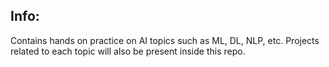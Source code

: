 ## Info:

Contains hands on practice on AI topics such as ML, DL, NLP, etc. Projects related to each topic will also be present inside this repo.
